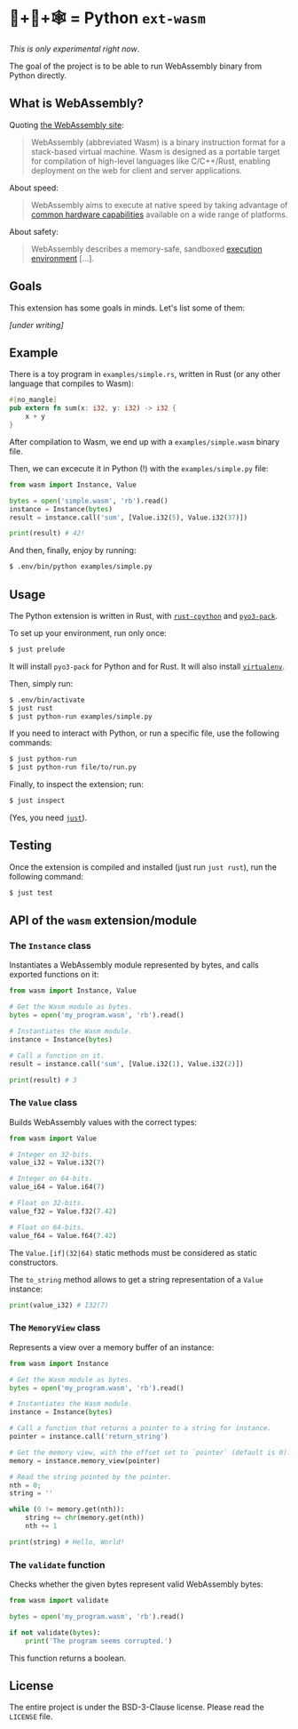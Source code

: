 # 🐍+🦀+🕸 = Python `ext-wasm`

_This is only experimental right now_.

The goal of the project is to be able to run WebAssembly binary from
Python directly.

## What is WebAssembly?

Quoting [the WebAssembly site](https://webassembly.org/):

> WebAssembly (abbreviated Wasm) is a binary instruction format for a
> stack-based virtual machine. Wasm is designed as a portable target
> for compilation of high-level languages like C/C++/Rust, enabling
> deployment on the web for client and server applications.

About speed:

> WebAssembly aims to execute at native speed by taking advantage of
> [common hardware
> capabilities](https://webassembly.org/docs/portability/#assumptions-for-efficient-execution)
> available on a wide range of platforms.

About safety:

> WebAssembly describes a memory-safe, sandboxed [execution
> environment](https://webassembly.org/docs/semantics/#linear-memory) […].

## Goals

This extension has some goals in minds. Let's list some of them:

_[under writing]_

## Example

There is a toy program in `examples/simple.rs`, written in Rust (or
any other language that compiles to Wasm):

```rust
#[no_mangle]
pub extern fn sum(x: i32, y: i32) -> i32 {
    x + y
}
```

After compilation to Wasm, we end up with a `examples/simple.wasm`
binary file.

Then, we can excecute it in Python (!) with the `examples/simple.py`
file:

```python
from wasm import Instance, Value

bytes = open('simple.wasm', 'rb').read()
instance = Instance(bytes)
result = instance.call('sum', [Value.i32(5), Value.i32(37)])

print(result) # 42!
```

And then, finally, enjoy by running:

```sh
$ .env/bin/python examples/simple.py
```

## Usage

The Python extension is written in Rust, with [`rust-cpython`] and
[`pyo3-pack`].

To set up your environment, run only once:

```sh
$ just prelude
```

It will install `pyo3-pack` for Python and for Rust. It will also
install [`virtualenv`].

Then, simply run:

```sh
$ .env/bin/activate
$ just rust
$ just python-run examples/simple.py
```

If you need to interact with Python, or run a specific file, use the
following commands:

```sh
$ just python-run
$ just python-run file/to/run.py
```

Finally, to inspect the extension; run:

```sh
$ just inspect
```

(Yes, you need [`just`]).

## Testing

Once the extension is compiled and installed (just run `just rust`),
run the following command:

```sh
$ just test
```

## API of the `wasm` extension/module

### The `Instance` class

Instantiates a WebAssembly module represented by bytes, and calls
exported functions on it:

```python
from wasm import Instance, Value

# Get the Wasm module as bytes.
bytes = open('my_program.wasm', 'rb').read()

# Instantiates the Wasm module.
instance = Instance(bytes)

# Call a function on it.
result = instance.call('sum', [Value.i32(1), Value.i32(2)])

print(result) # 3
```

### The `Value` class

Builds WebAssembly values with the correct types:

```python
from wasm import Value

# Integer on 32-bits.
value_i32 = Value.i32(7)

# Integer on 64-bits.
value_i64 = Value.i64(7)

# Float on 32-bits.
value_f32 = Value.f32(7.42)

# Float on 64-bits.
value_f64 = Value.f64(7.42)
```

The `Value.[if](32|64)` static methods must be considered as static
constructors.

The `to_string` method allows to get a string representation of a
`Value` instance:

```python
print(value_i32) # I32(7)
```

### The `MemoryView` class

Represents a view over a memory buffer of an instance:

``` python
from wasm import Instance

# Get the Wasm module as bytes.
bytes = open('my_program.wasm', 'rb').read()

# Instantiates the Wasm module.
instance = Instance(bytes)

# Call a function that returns a pointer to a string for instance.
pointer = instance.call('return_string')

# Get the memory view, with the offset set to `pointer` (default is 0).
memory = instance.memory_view(pointer)

# Read the string pointed by the pointer.
nth = 0;
string = ''

while (0 != memory.get(nth)):
    string += chr(memory.get(nth))
    nth += 1

print(string) # Hello, World!
```

### The `validate` function

Checks whether the given bytes represent valid WebAssembly bytes:

```python
from wasm import validate

bytes = open('my_program.wasm', 'rb').read()

if not validate(bytes):
    print('The program seems corrupted.')
```

This function returns a boolean.

## License

The entire project is under the BSD-3-Clause license. Please read the
`LICENSE` file.


[`rust-cpython`]: https://github.com/dgrunwald/rust-cpython
[`pyo3-pack`]: https://github.com/PyO3/pyo3-pack
[`virtualenv`]: https://virtualenv.pypa.io/
[`just`]: https://github.com/casey/just/
